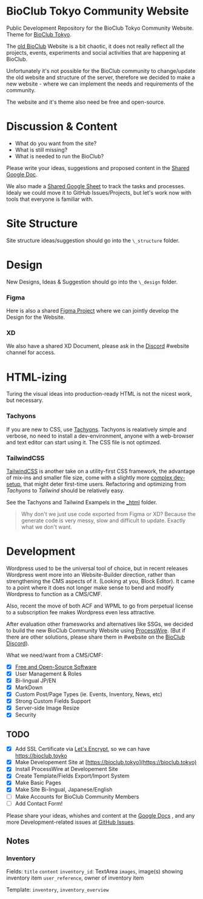 # BioClub Tokyo Community Website

Public Development Repository for the  BioClub Tokyo Community Website. Theme for [BioClub Tokyo](http://www.bioclub.tokyo).

The [old BioClub](http://bioclub.org) Website is a bit chaotic, it does not really reflect all the projects, events, experiments and social activities that are happening at BioClub.

Unfortunately it's not possible for the BioClub community to change/update the old website and structure of the server, therefore we decided to make a new website - where we can implement the needs and requirements of the community.

The website and it's theme also need be free and open-source.

# Discussion & Content

- What do you want from the site?
- What is still missing?
- What is needed to run the BioClub?

Please write your ideas, suggestions and proposed content in the 
[Shared Google Doc](https://docs.google.com/document/d/1o2WTNjTxkZYKmCmdziS-a4XgKwddnrclsKorgtMeCUo/edit?usp=sharing).

We also made a [Shared Google Sheet](https://docs.google.com/spreadsheets/d/1IQ1l39ResywoN4pn5pU7LXOjepU_J1jULcCjwXe4JaE/edit#gid=0) to track the tasks and processes. Idealy we could move it to GitHub Issues/Projects, but let's work now with tools that everyone is familiar with.

# Site Structure

Site structure ideas/suggestion should go into the `\_structure` folder.

# Design

New Designs, Ideas & Suggestion should go into the `\_design` folder.

### Figma

Here is also a shared [Figma Project](https://www.figma.com/file/UlvsISNrw5YMwFB7B3MuC6/BioClub-Tokyo---Website?type=design&node-id=0%3A1&mode=design&t=hWTEsAzRiLPzzu5x-1) where we can jointly develop the Design for the Website.

### XD

We also have a shared XD Document, please ask in the [Discord](https://discord.bioclub.tokyo) #website channel for access.

# HTML-izing

Turing the visual ideas into production-ready HTML is not the nicest work, but necessary.

### Tachyons

If you are new to CSS, use [Tachyons](http://tachyons.io). Tachyons is realatively simple and verbose, no need to install a dev-environment, anyone with a web-browser and text editor can start using it. The CSS file is not optimzed.

### TailwindCSS

[TailwindCSS](https://tailwindcss.com) is another take on a utility-first CSS framework, the advantage of mix-ins and smaller file size, come with a slightly more [complex dev-setup](https://tailwindcss.com/docs/installation), that might deter first-time users. Refactoring and optimizing from _Tachyons_ to _Tailwind_ should be relatively easy.

See the Tachyons and Tailwind Exampels in the [\_html](https://github.com/BioClub/labu/_html) folder.

>Why don't we just use code exported from Figma or XD? Because the generate code is very messy, slow and difficult to update. Exactly what we don't want.

# Development

Wordpress used to be the universal tool of choice, but in recent releases Wordpress went more into an Website-Builder direction, rather than strengthening the CMS aspects of it. (Looking at you, Block Editor). It came to a point where it does not longer make sense to bend and modify Wordpress to function as a CMS/CMF.

Also, recent the move of both ACF and WPML to go from perpetual license to a subscription fee makes Wordpress even less attractive.

After evaluation other framesworks and alternatives like SSGs, we decided to build the new BioClub Community Website using [ProcessWire](https://www.processwire.com). (But if there are other solutions, please share them in #website on the [BioClub Discord](https://discord.bioclub.tokyo)).

What we need/want from a CMS/CMF:

- [x] [Free and Open-Source Software](https://github.com/processwire/processwire/blob/master/LICENSE.TXT)
- [x] User Management & Roles
- [x] Bi-lingual JP/EN
- [x] MarkDown
- [x] Custom Post/Page Types (ie. Events, Inventory, News, etc)
- [x] Strong Custom Fields Support
- [x] Server-side Image Resize
- [x] Security

## TODO

- [x] Add SSL Certificate via [Let's Encrypt](https://letsencrypt.org), so we can have https://bioclub.toyko
- [x] Make Developement Site at [https://bioclub.tokyo](https://bioclub.tokyo)
- [x] Install ProcessWire at Developement Site
- [x] Create Template/Fields Export/Import System
- [x] Make Basic Pages
- [x] Make Site Bi-lingual, Japanese/English
- [ ] Make Accounts for BioClub Community Members
- [ ] Add Contact Form!

Please share your ideas, whishes and content at the [Google Docs](https://docs.google.com/document/d/1o2WTNjTxkZYKmCmdziS-a4XgKwddnrclsKorgtMeCUo/edit?usp=sharing) , and any more Development-related issues at [GitHub Issues](https://github.com/BioClub/BioClub-Wordpress-Theme/issues).


## Notes

### Inventory

Fields: 
`title`
`content`
`inventory_id`: TextArea
`images`, image(s) showing inventory item
`user_reference`, owner of inventory item

Template: `inventory`, `inventory_overview`